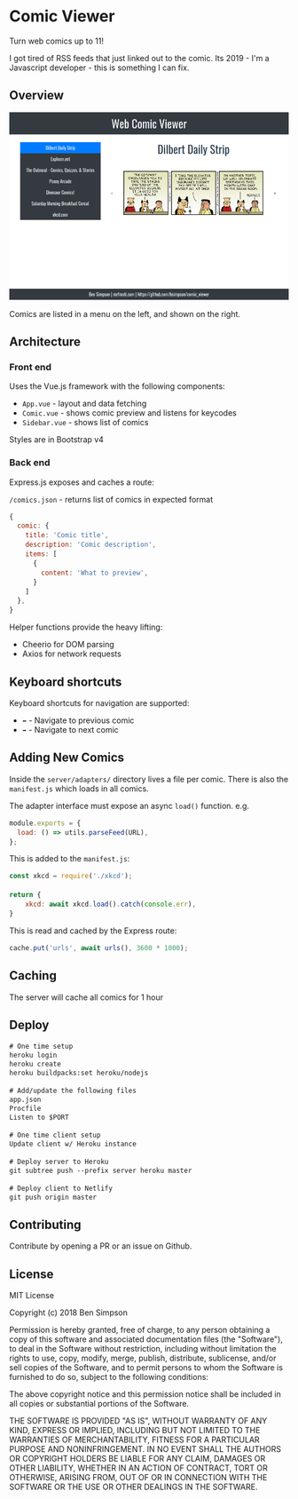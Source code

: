 # Comic Viewer

Turn web comics up to 11!

I got tired of RSS feeds that just linked out to the comic.
Its 2019 - I'm a Javascript developer - this is something I can fix.

## Overview

![Screenshot](https://raw.githubusercontent.com/bsimpson/comic_viewer/master/Screenshot_2019-02-02%20Comic%20Viewer.png)

Comics are listed in a menu on the left, and shown on the right.

## Architecture

### Front end

Uses the Vue.js framework with the following components:

* `App.vue` - layout and data fetching
* `Comic.vue` - shows comic preview and listens for keycodes
* `Sidebar.vue` - shows list of comics

Styles are in Bootstrap v4

### Back end

Express.js exposes and caches a route:

`/comics.json` - returns list of comics in expected format

```js
{
  comic: {
    title: 'Comic title',
    description: 'Comic description',
    items: [
      {
        content: 'What to preview',
      }
    ]
  },
}
```
Helper functions provide the heavy lifting:

* Cheerio for DOM parsing
* Axios for network requests

## Keyboard shortcuts

Keyboard shortcuts for navigation are supported:
* `⬅` - Navigate to previous comic
* `➡` - Navigate to next comic

## Adding New Comics

Inside the `server/adapters/` directory lives a file per comic.
There is also the `manifest.js` which loads in all comics.

The adapter interface must expose an async `load()` function. e.g.

```js
module.exports = {
  load: () => utils.parseFeed(URL),
};
```

This is added to the `manifest.js`:

```js
const xkcd = require('./xkcd');

return {
    xkcd: await xkcd.load().catch(console.err),
}
```

This is read and cached by the Express route:

```js
cache.put('urls', await urls(), 3600 * 1000);
```

## Caching

The server will cache all comics for 1 hour

## Deploy

```text
# One time setup
heroku login
heroku create
heroku buildpacks:set heroku/nodejs

# Add/update the following files
app.json
Procfile
Listen to $PORT

# One time client setup
Update client w/ Heroku instance

# Deploy server to Heroku
git subtree push --prefix server heroku master

# Deploy client to Netlify
git push origin master

```

## Contributing

Contribute by opening a PR or an issue on Github.

## License

MIT License

Copyright (c) 2018 Ben Simpson

Permission is hereby granted, free of charge, to any person obtaining a copy of this software and associated documentation files (the "Software"), to deal in the Software without restriction, including without limitation the rights to use, copy, modify, merge, publish, distribute, sublicense, and/or sell copies of the Software, and to permit persons to whom the Software is furnished to do so, subject to the following conditions:

The above copyright notice and this permission notice shall be included in all copies or substantial portions of the Software.

THE SOFTWARE IS PROVIDED "AS IS", WITHOUT WARRANTY OF ANY KIND, EXPRESS OR IMPLIED, INCLUDING BUT NOT LIMITED TO THE WARRANTIES OF MERCHANTABILITY, FITNESS FOR A PARTICULAR PURPOSE AND NONINFRINGEMENT. IN NO EVENT SHALL THE AUTHORS OR COPYRIGHT HOLDERS BE LIABLE FOR ANY CLAIM, DAMAGES OR OTHER LIABILITY, WHETHER IN AN ACTION OF CONTRACT, TORT OR OTHERWISE, ARISING FROM, OUT OF OR IN CONNECTION WITH THE SOFTWARE OR THE USE OR OTHER DEALINGS IN THE SOFTWARE.